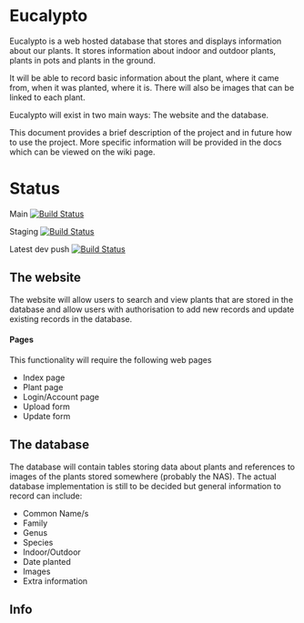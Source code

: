 # Eucalypto

Eucalypto is a web hosted database that stores and displays information
about our plants. It stores information about indoor and outdoor plants,
plants in pots and plants in the ground. 

It will be able to record basic information about the plant, where it 
came from, when it was planted, where it is. There will also be images 
that can be linked to each plant.

Eucalypto will exist in two main ways: The website and the database.

This document provides a brief description of the project and in future
how to use the project. More specific information will be provided in 
the docs which can be viewed on the wiki page.

# Status

Main [![Build Status](https://drone.grimnet.work/api/badges/achawula/Eucalypto/status.svg?ref=refs/heads/main)](https://drone.grimnet.work/achawula/Eucalypto)

Staging [![Build Status](https://drone.grimnet.work/api/badges/achawula/Eucalypto/status.svg?ref=refs/heads/staging)](https://drone.grimnet.work/achawula/Eucalypto)

Latest dev push [![Build Status](https://drone.grimnet.work/api/badges/achawula/Eucalypto/status.svg?ref=refs/heads/dev)](https://drone.grimnet.work/achawula/Eucalypto)

## The website

The website will allow users to search and view plants that are stored 
in the database and allow users with authorisation to add new records
and update existing records in the database.

#### Pages
This functionality will require the following web pages
- Index page
- Plant page
- Login/Account page
- Upload form
- Update form

## The database

The database will contain tables storing data about plants and references
to images of the plants stored somewhere (probably the NAS). The actual
database implementation is still to be decided but general information 
to record can include:
- Common Name/s
- Family
- Genus
- Species
- Indoor/Outdoor
- Date planted
- Images
- Extra information

## Info



